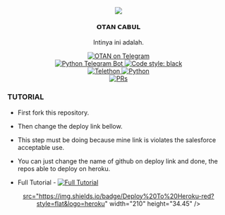 <p align="center">
  <img src="https://telegra.ph/file/84406e4ebefbab4aad1a1.jpg">
</p>

<h4><p align="center"> 𝗢𝗧𝗔𝗡 𝗖𝗔𝗕𝗨𝗟 </p></h4>

<p align="center"> Intinya ini adalah.</p>

<p align="center">
<a href="https://t.me/SipalingOTAN"> <img src="https://img.shields.io/badge/OTAN-CABUL-blue?&logo=telegram" alt="OTAN on Telegram" /> </a><br>
<a href="https://python-telegram-bot.org"> <img src="https://img.shields.io/badge/PTB-13.13-white?&style=flat-round&logo=github" alt="Python Telegram Bot" /> </a>
<a href="https://github.com/psf/black"><img alt="Code style: black" src="https://img.shields.io/badge/code%20style-black-000000.svg"></a><br>
<a href="https://docs.telethon.dev"> <img src="https://img.shields.io/badge/Telethon-1.24.0-red?&style=flat-round&logo=github" alt="Telethon" /> </a>
<a href="https://docs.python.org"> <img src="https://img.shields.io/badge/Python-3.10.5-purple?&style=flat-round&logo=python" alt="Python" /> </a><br>
<a href="https://makeapullrequest.com"> <img src="https://img.shields.io/badge/PRs-Welcome-blue.svg?style=flat-round" alt="PRs" /> </a>
</p>
<p align="center">

</p>

### TUTORIAL

- First fork this repository.

- Then change the deploy link bellow.

- This step must be doing because mine link is violates the salesforce acceptable use.

- You can just change the name of github on deploy link and done, the repos able to deploy on heroku.

- Full Tutorial - [![Full Tutorial](https://img.shields.io/badge/Watch%20Now-blue)](https://youtu.be/GMaYMYhf_Vk)


<p align="center"><a href="https://dashboard.heroku.com/new?template=https://github.com/OTANCABUL/OtanCabul"> <img 

src="https://img.shields.io/badge/Deploy%20To%20Heroku-red?style=flat&logo=heroku" width="210" height="34.45" /></a></p>

```

